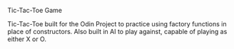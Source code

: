 Tic-Tac-Toe Game

Tic-Tac-Toe built for the Odin Project to practice using factory functions in place of constructors.  Also built in AI to play against, capable of playing as either X or O.
